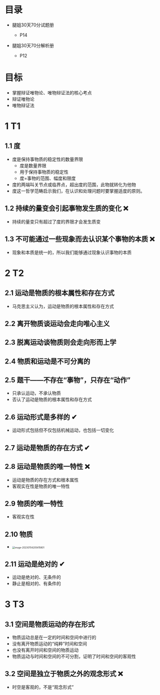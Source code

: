 # 目录

* 腿姐30天70分试题册
  * P14

* 腿姐30天70分解析册
  *  P12



# 目标

* 掌握辩证唯物论、唯物辩证法的核心考点
* 辩证唯物论
* 唯物辩证法



# 1 T1 



## 1.1 度

* 度是保持事物质的稳定性的数量界限
  * 度是数量界限
  * 用于保持事物质的稳定性
  * 度=事物的范围、幅度和限度
* 度的两端叫关节点或临界点，超出度的范围，此物就转化为他物
* 度这一哲学范畴启示我们，在认识和处理问题时要掌握适度的原则。



## 1.2 持续的量变会引起事物发生质的变化 ❌

* 持续的量变只有超过了度的界限才会发生质变



## 1.3 不可能通过一些现象而去认识某个事物的本质 ❌

* 现象和本质是统一的，所以我们能够通过现象认识事物的本质



# 2 T2



## 2.1 运动是物质的根本属性和存在方式

* 马克思主义认为，运动是物质的根本属性和存在方式



## 2.2 离开物质谈运动会走向唯心主义



## 2.3 脱离运动谈物质则会走向形而上学



## 2.4 物质和运动是不可分离的



## 2.5 题干——不存在“事物”，只存在“动作”

* 只承认运动，不承认物质
* 否认了运动是物质的根本属性和存在方式



## 2.6 运动形式是多样的 ✔

* 运动形式包括但不仅包括机械运动，也包括一切变化



## 2.7 运动是物质的存在方式 ✔



## 2.8 运动是物质的唯一特性 ❌

* 运动是物质的存在方式和根本属性
* 客观实在性是物质的唯一特性



## 2.9 物质的唯一特性

* 客观实在性



## 2.10  物质

* <img src="https://cvp.oss-cn-shanghai.aliyuncs.com/picgo/202307042054899.png" alt="image-20230704205415801" style="zoom:50%;" />



## 2.11 运动是绝对的 ✔

* 运动是绝对的、无条件的
* 静止是相对的、有条件的



# 3 T3



## 3.1 空间是物质运动的存在形式

* 物质运动总是在一定的时间和空间中进行的
* 没有离开物质运动的“纯粹”时间和空间
* 也没有离开时间和空间的物质运动
* 物质运动与时间和空间的不可分割，证明了时间和空间的客观性



## 3.2 空间是独立于物质之外的观念形式 ❌

* 时空是客观的，不是“观念形式”





# 